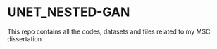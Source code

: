 # UNET_NESTED-GAN
This repo contains all the codes, datasets and files related to my MSC dissertation 
